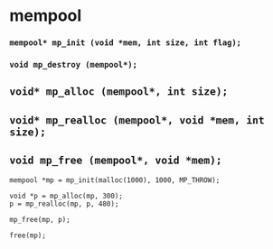 # mempool  

### `mempool* mp_init (void *mem, int size, int flag);`  
### `void mp_destroy (mempool*);`  

## `void* mp_alloc (mempool*, int size);`  
## `void* mp_realloc (mempool*, void *mem, int size);`  
## `void mp_free (mempool*, void *mem);`  

```
mempool *mp = mp_init(malloc(1000), 1000, MP_THROW);

void *p = mp_alloc(mp, 300);
p = mp_realloc(mp, p, 480);

mp_free(mp, p);

free(mp);
```

